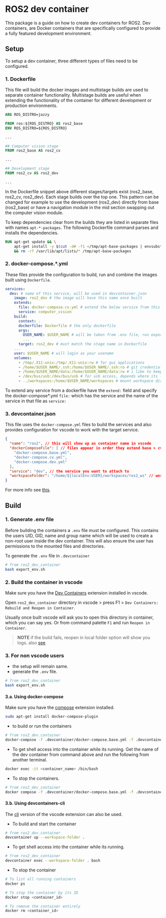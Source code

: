 # ROS2 dev container

This package is a guide on how to create dev containers for ROS2.
Dev containers, are Docker containers that are specifically configured to provide a fully featured development environment.

## Setup

To setup a dev container, three different types of files need to be configured.

### 1. Dockerfile

This file will build the docker images and multistage builds are used to separate container functionality.
Multistage builds are useful when extending the functionality of the container for different development or production environments.

```Dockerfile
ARG ROS_DISTRO=jazzy

FROM ros:${ROS_DISTRO} AS ros2_base
ENV ROS_DISTRO=${ROS_DISTRO}

...

## Computer vision stage
FROM ros2_base AS ros2_cv

...

## Development stage
FROM ros2_cv AS ros2_dev

...
```

In the Dockerfile snippet above different stages/targets exist (ros2_base, ros2_cv, ros2_dev). Each stage builds over the top one.
This pattern can be changed for example to use the development (ros2_dev) directly from base (ros2_base) or have a navigation module in the mid section swapping out the computer vision module.

To keep dependencies clear from the builds they are listed in separate files with names `apt-*-packages`.
The following Dockerfile command parses and installs the dependencies.

```Dockerfile
RUN apt-get update && \
    apt-get install -y $(cut -d# -f1 </tmp/apt-base-packages | envsubst) \
    && rm -rf /var/lib/apt/lists/* /tmp/apt-base-packages
```

### 2. docker-compose.*.yml

These files provide the configuration to build, run and combine the images built using `Dockerfile`.

```yaml
services:
  dev: # name of this service, will be used in devcontainer.json
    image: ros2_dev # thw image will have this name once built
    extends:
      file: docker-compose.cv.yml # extend the below service from this file
      service: computer_vision
    build:
      context: .
      dockerfile: Dockerfile # the only dockerfile
      args:
        USER_NAME: $USER_NAME # will be taken from .env file, run export_env.sh first
        ...
      target: ros2_dev # must match the stage name in Dockerfile
    ...
    user: $USER_NAME # will login as your usename
    volumes:
      - /tmp/.X11-unix:/tmp/.X11-unix:rw # for gui applications
      - /home/$USER_NAME/.ssh:/home/$USER_NAME/.ssh:ro # git credentials
      - /home/$USER_NAME/data:/home/$USER_NAME/data:rw # i like to keep data this way
      - /dev/bus/usb:/dev/bus/usb # for usb access, depends where its located
      - ../workspaces:/home/$USER_NAME/workspaces # mount workspace directory inside the container
```

To extend any service from a dockerfile have the `extend:` field and specify the docker-compose*.yml `file:` which has the service and the name of the service in that file as `service:`

### 3. devcontainer.json

This file uses the `docker-compose.yml` files to build the services and also provides configuration for vscode to work with the target service.

```json
{
  "name": "ros2", // this will show up as container name in vscode
  "dockerComposeFile": [ // files appear in order they extend base > cv > dev
    "docker-compose.base.yml",
    "docker-compose.cv.yml",
    "docker-compose.dev.yml"
  ],
  "service": "dev", // the service you want to attach to
  "workspaceFolder": "/home/${localEnv:USER}/workspaces/ros2_ws" // workspace dir to open by default inside your service
}
```

For more info see [this](https://code.visualstudio.com/docs/devcontainers/create-dev-container).

## Build

### 1. Generate .env file

Before building the containers a `.env` file must be configured. This contains the users UID, GID, name and group name which will be used to create a non-root user inside the dev container. This will also ensure the user has permissions to the mounted files and directories.

To generate the `.env` file in `.devcontainer`

```bash
# from ros2_dev_container
bash export_env.sh
```

### 2. Build the container in vscode

Make sure you have the [Dev Containers](https://marketplace.visualstudio.com/items?itemName=ms-vscode-remote.remote-containers) extension installed in vscode.

Open `ros2_dev_container` directory in vscode > press F1 > `Dev Containers: Rebuild and Reopen in Container`.

Usually once built vscode will ask you to open this directory in container, which you can say yes.
Or from command palette `F1` and run `Reopen in Container`.

> **NOTE** if the build fails, reopen in local folder option will show you logs. also [see](https://code.visualstudio.com/docs/devcontainers/create-dev-container#_full-configuration-edit-loop)

### 3. For non vscode users

- the setup will remain same.
- generate the `.env` file.

```bash
# from ros2_dev_container
bash export_env.sh
```

#### 3.a. Using docker-compose

Make sure you have the [compose](https://github.com/docker/compose?tab=readme-ov-file#where-to-get-docker-compose) extension installed.
```bash
sudo apt-get install docker-compose-plugin
```

- to build or run the containers

```bash
# from ros2_dev_container
docker-compose -f .devcontainer/docker-compose.base.yml -f .devcontainer/docker-compose.cv.yml -f .devcontainer/docker-compose.dev.yml up -d
```

- To get shell access into the container while its running. Get the name of the dev container from command above and run the following from another terminal.

```bash
docker exec -it <container_name> /bin/bash
```

- To stop the containers.

```bash
# from ros2_dev_container
docker compose -f .devcontainer/docker-compose.base.yml -f .devcontainer/docker-compose.cv.yml -f .devcontainer/docker-compose.dev.yml down
```

#### 3.b. Using devcontainers-cli

The [cli](https://github.com/devcontainers/cli) version of the vscode extension can also be used.

- To build and start the container  

```bash
# from ros2_dev_container
devcontainer up --workspace-folder .
``` 

- To get shell access into the container while its running.

```bash
# from ros2_dev_container
devcontainer exec --workspace-folder . bash
``` 

- To stop the container

```bash
# To list all running containers
docker ps

# To stop the container by its ID
docker stop <container_id>

# To remove the container entirely
docker rm <container_id>
```
